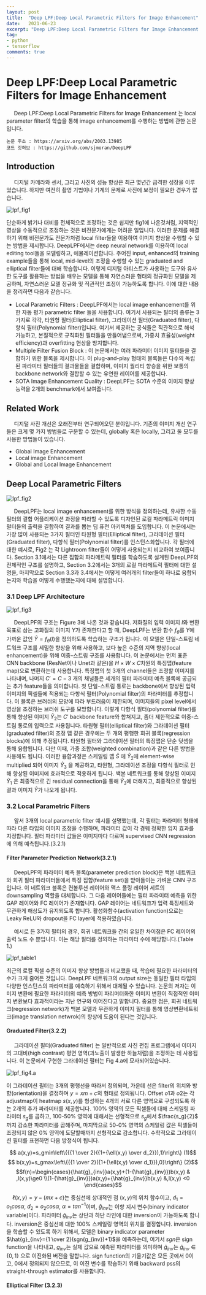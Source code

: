 ```yaml
---
layout: post
title:  "Deep LPF:Deep Local Parametric Filters for Image Enhancement"
date:   2021-06-23
excerpt: "Deep LPF:Deep Local Parametric Filters for Image Enhancement 이해하기"
tag:
- python
- tensorflow
comments: true
---
```


# Deep LPF:Deep Local Parametric Filters for Image Enhancement

&nbsp;&nbsp;&nbsp;&nbsp; Deep LPF:Deep Local Parametric Filters for Image Enhancement 는 local parameter filter의 학습을 통해 image enhancement를 수행하는 방법에 관한 논문입니다.

```  
논문 주소 : https://arxiv.org/abs/2003.13985
코드 깃허브 : https://github.com/sjmoran/DeepLPF
```  

## Introduction
&nbsp;&nbsp;&nbsp;&nbsp; 디지털 카메라와 센서, 그리고 사진의 성능 향상은 최근 몇년간 급격한 성장을 이루었습니다. 하지만 여전히 촬영 기법이나 기계의 문제로 사진에 보정이 필요한 경우가 많습니다. 

![lpf_fig1](/assets/img/lpf/fig1.PNG)

단순하게 밝기나 대비를 전체적으로 조정하는 것은 쉽지만 fig1에 나온것처럼, 지역적인 영상을 수동적으로 조정하는 것은 비전문가에게는 어려운 일입니다. 이러한 문제를 해결하기 위해 비전문가도 전문가처럼 local filter들을 이용하여 이미지 향상을 수행할 수 있는 방법을 제시합니다.
DeepLPF에서는 deep neural network를 이용하여 local editing tool들을 모델링하고, 에뮬레이션합니다. 주어진 input, enhanced의 training example들을 통해 local, mid-level의 조정을 수행할 수 있는 graduated and elliptical filter들에 대해 학습합니다.
이렇게 디지털 아티스트가 사용하는 도구와 유사한 도구를 활용하는 방법을 배우는 모델을 통해 자연스러운 형태의 정규화된 모델을 제공하며, 자연스러운 모델 정규화 및 직관적인 조정이 가능하도록 합니다.
이에 대한 내용을 정리하면 다음과 같습니다.

 - Local Parametric Filters : DeepLPF에서는 local image enhancement를 위한 자동 평가 parametric filter 들을 사용합니다. 여기서 사용되는 필터의 종류는 3가지로 각각, 타원형 필터(Elliptical filter), 그라데이션  필터(Graduated filter), 다항식 필터(Polynomial filter)입니다. 여기서 제공하는 공식들은 직관적으로 해석 가능하고, 본질적으로 규칙화된 필터들을 만들어냄으로써, 가중치 효율성(weight efficiency)과 overfitting 현상을 방지합니다.
 - Multiple Filter Fusion Block : 이 논문에서는 여러 파라미터 이미지 필터들을 결합하기 위한 블록을 제시합니다. 이 plug-and-play 형태의 블록들은 다수의 독립된 파라미터 필터들의 결과물들을 결합하며, 이미지 퀄리티 향승을 위한 보통의 backbone network와 결합할 수 있는 유연한 레이어를 제공합니다.
 - SOTA Image Enhancement Quality : DeepLPF는 SOTA 수준의 이미지 향상 능력을 2개의 benchmark에서 보여줍니다.

## Related Work

&nbsp;&nbsp;&nbsp;&nbsp; 디지털 사진 개선은 오래전부터 연구되어오던 분야입니다. 기존의 이미지 개선 연구들은 크게 몇 가지 방법들로 구분할 수 있는데, globally 혹은 locally, 그리고 둘 모두를 사용한 방법들이 있습니다.
 - Global Image Enhancement
 - Local image Enhancement
 - Global and Local Image Enhancement

## Deep Local Parametric Filters

![lpf_fig2](/assets/img/lpf/fig2.PNG)

&nbsp;&nbsp;&nbsp;&nbsp; DeepLPF는 local image enhancement를 위한 방식을 정의하는데, 유사한 수동 필터의 결합 어플리케이션 과정을 따라할 수 있도록 디자인된 로컬 파라메트릭 이미지 펄터들의 출력을 결합하여 결과를 뽑는 딥 퓨전 아키텍처를 도입합니다.
이 논문에서는 가장 많이 사용되는 3가지 필터인 타원형 필터(Elliptical filter), 그라데이션  필터(Graduated filter), 다항식 필터(Polynomial filter)를  인스턴스화합니다. 각 필터에 대한 예시로, Fig2 는 각 Lightroom filter들이 어떻게 사용되는지 비교하여 보여줍니다.
Section 3.1에서는 다른 집합의 파라메트릭 필터를 학습하도록 설계된 DeepLPF의 전체적인 구조를 설명하고, Section 3.2에서는 3개의 로컬 파라메트릭 필터에 대한 설명을, 마지막으로 Section 3.3과 3.4에서는 어떻게 여러개의 filter들이 하나로 융합되는지와 학습을 어떻게 수행했는지에 대해 설명합니다.

### 3.1 Deep LPF Architecture
 
![lpf_fig3](/assets/img/lpf/fig3.PNG)

&nbsp;&nbsp;&nbsp;&nbsp; DeepLPF의 구조는 Figure 3에 나온 것과 같습니다. 저화질의 입력 이미지 $I$와 변환 목표로 삼는 고화질의 이미지 $Y$가 존재한다고 할 때, DeepLPF는 변환 함수 $f_\theta$를 $Y$에 가까운 값인 $\hat{Y}=f_\theta (I)$을 정의하도록 학습하는 구조가 됩니다.
이 모델은 단일-스트림 네트워크 구조를 세밀한 향상을 위해 사용하고, 보다 높은 수준의 지역 향상(local enhancement)을 위해 이중-스트림 구조를 사용합니다. 이 논문에서는 먼저 표준 CNN backbone (ResNet이나 Unet과 같은)을 $H\times W \times C$차원의 특징맵(feature map)으로 변환하는데 사용합니다. 특징맵의 첫 3개의 channel들은 조정할 이미지를 나타내며, 나머지 $C' = C-3$ 개의 채널들은 세개의 필터 파라미터 예측 블록에 공급되는 추가 feature들을 의미합니다.
첫 단일-스트림 통로는 backbone에서 향상된 입력 이미지의 픽셀들에 적용되는 다항식 필터(Polynomial filter)의 파라미터를 추정합니다. 이 블록은 브러쉬의 모양에 따라 부드러움이 제한되며, 이미지들의 pixel level에서 영상을 조정하는 브러쉬 도구를 모방합니다. 이렇게 다항식 필터(polynomial filter)를 통해 향상된 이미지 $\hat{Y}_2$는 $C'$ backbone feature와 합쳐지고, 좀더 제한적으로  이중-스트림 통로의 입력으로 사용됩니다.
타원형 필터(elliptical filter)와 그라데이션  필터(graduated filter)의 조정 맵 같은 경우에는 두 개의 평행한 회귀 블록(regression blocks)에 의해 추정됩니다. 타원형 필터와 그라데이션  필터의 특징맵은 단순 덧셈을 통해 융합됩니다. 다만 이때, 가중 조합(weighted combination)과 같은 다른 방법을 사용해도 됩니다.
이러한 융합과정은 스케일링 맵 $\hat{S}$ 에 $\hat{Y}_2$에 element-wise multiplied 되어 이미지 $\hat{Y}_3$ 을 제공하고, 타원형, 그라데이션  조정을 다항식 필터로 인해 향상된 이미지에 효과적으로 적용하게 됩니다.
백본 네트워크를 통해 향상된 이미지 $\hat{Y}_1$ 은 최종적으로 긴 residual connection을 통해 $\hat{Y}_3$에 더해지고, 최종적으로 향상된 결과 이미지 $\hat{Y}$가 나오게 됩니다.

### 3.2 Local Parametric Filters

&nbsp;&nbsp;&nbsp;&nbsp; 앞서 3개의 local parametric filter 예시를 설명했는데, 각 필터는 파라미터 형태에 따라 다른 타입의 이미지 조정을 수행하며, 파라미터 값이 각 경웨 정확한 임지 효과를 지정합니다. 필터 파라미터 값들은 이미지마다 다르며 supervised CNN regression에 의해 예측됩니다.(3.2.1) 

#### Filter Parameter Prediction Network(3.2.1)
&nbsp;&nbsp;&nbsp;&nbsp; DeepLPF의 파라미터 예측 블록(parameter prediction block)은 백본 네트워크와 회귀 필터 파라미터들에서 특징 집합(feature set)을 받아들이는 가벼운 CNN 구조입니다. 이 네트워크 블록은 컨볼루션 레이어와 맥스 풀링 레이어 세트의 downsampling 역할을 대체합니다. 그 다음 레이어들에는 필터 파라미터 예측을 위한 GAP 레이어와 FC 레이어가 존재합니다. GAP 레이어는 네트워크가 입력 특징세트와 무관하게 해상도가 유지되도록 합니다. 활성화함수(activation function)으로는 Leaky ReLU와 dropout을 FC layer에 적용하였습니다.

&nbsp;&nbsp;&nbsp;&nbsp; 예시로 든 3가지 필터의 경우, 회귀 네트워크들 간의 유일한 차이점은 FC 레이어의 출력 노드 수 뿐입니다. 이는 해당 필터를 정의하는 파라미터 수에 해당합니다.(Table 1.)

![lpf_table1](/assets/img/lpf/table1.PNG)

최근의 로컬 픽셀 수준의 이미지 향상 방법들과 비교했을 때, 학습에 필요한 파라미터의 수가 크게 줄어든 것입니다. DeepLPF 네트워크의 output size는 동일한 필터 타입의 다양한 인스턴스의 파라미터를 예측하기 위해서 대체될 수 있습니다. 논문의 저자는 이미지 변환에 필요한 파라미터의 예측 방법이 파리머터화한 이미지 변환이 직접적인 이미지 변환보다 효과적이라는 지난 연구와 이어진다고 말합니다.
중요한 점은, 회귀 네트워크(regression network)가 백본 모델과 무관하게 이미지 필터를 통해 영상변환네트워크(image translation netwrok)의 향상에 도움이 된다는 것입니다.

#### Graduated Filter(3.2.2)

&nbsp;&nbsp;&nbsp;&nbsp; 그라데이션 필터(Graduated filter) 는 일반적으로 사진 편집 프로그램에서 이미지의 고대비(high contrast) 평면 영역(과노출이 발생한 하늘처럼)을 조정하는 데 사용됩니다.
이 논문에서 구현한 그라데이션 필터는 Fig 4.a에 묘사되어있습니다.

![lpf_fig4.a](/assets/img/lpf/fig4a.png)


이 그라데이션 필터는 3개의 평행선을 따라서 정의되며, 가운데 선은 filter의 위치와 방향(orientation)을 결정하며  $y=xm+c$의 형태로 정의됩니다. Offset $o1$과 $o2$는 각 adjustmap이 heatmap $s(x,y)$를 형성하는 4개의 서로 다른 영역으로 구성되도록 하는 2개의 추가 파라미터를 제공합니다. 100% 영역의 모든 픽셀들에 대해 스케일링 파라미터 $s_g$를 곱하고, 100-50% 영역에 대해서는 선형적으로 $s_g$에서 $\frac{s_g}{2}$ 까지 감소한 파라미터를 곱해주며, 마지막으로 50-0% 영역의 스케일링 값은 픽셀들이 조정되지 않은 0% 영역에 도달할때까지 선형적으로 감소합니다. 수학적으로 그라데이션 필터를 표현하면 다음 방정식이 됩니다.

$$ a(x,y)=s_gmin\left\{{{1 \over 2}({1+{\ell(x,y) \over d_2}}),1}\right\}  (1)$$
$$ b(x,y)=s_gmax\left\{{{1 \over 2}({1+{\ell(x,y) \over d_1}}),0}\right\}  (2)$$
$$f(n)=\begin{cases}{\hat{g}_{inv}}a(x,y)+(1-{\hat{g}_{inv}})b(x,y) & ,l(x,y)\ge0 \\(1-{\hat{g}_{inv}})a(x,y)+{\hat{g}_{inv}}b(x,y) &,l(x,y) <0 \end{cases}$$

&nbsp;&nbsp;&nbsp;&nbsp;$\ell(x,y)=y-(mx+c)$는 중심선에 상대적인 점 $(x,y)$의 위치 함수이고, $d_1=o_1 cos\alpha$,  $d_2=o_2cos\alpha$,  $\alpha=tan^{-1}$이며, $\hat{g}_{inv}$는 이항 지시 변수(binary indicator variable)이다.  파라미터 $\hat{g}_{inv}$는 상단과 하단 라인에 대한 inversion이 가능하도록 합니다. inversion은 중심선에 대한 100% 스케일링 영역의 위치를 결정합니다. inversion을 학습할 수 있도록 하기 위해서, 모델은 binary indicator parameter $\hat{g}_{inv}={1 \over 2}(sgn(g_{inv})+1)$을 예측하는데, 여기서 $sgn$은 sign function을 나타내고, $g_{inv}$는 실제 값으로 예측된 파라미터를 의미하며 ${\hat{g}_{inv}}$는 ${\hat{g}_{inv}} \in \left\{0,1\right\}$ 으로 이진화된 버전을 말합니다.
sign function의 기울기값은 모든 곳에서 0이고, 0에서 정의되지 않으므로, 이 이진 변수를 학습하기 위해 backward pss의 straight-through estimator를 사용합니다.

#### Elliptical Filter (3.2.3)


